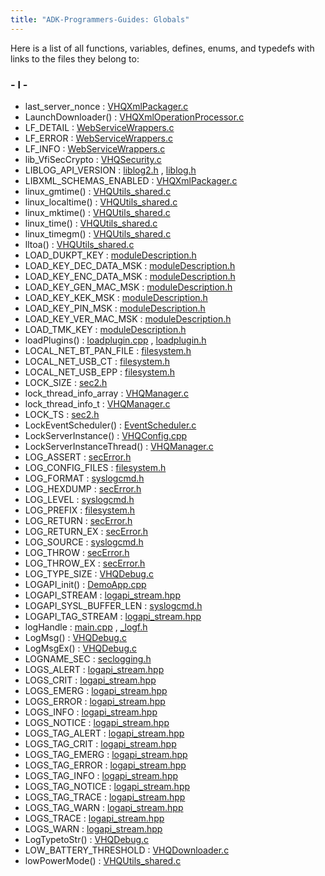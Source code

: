 ```yaml
---
title: "ADK-Programmers-Guides: Globals"
---
```


Here is a list of all functions, variables, defines, enums, and typedefs with links to the files they belong to:

### - l -

- last_server_nonce : <a href="_v_h_q_xml_packager_8c.md#a701e889745978a201b7d08144e781435">VHQXmlPackager.c</a>
- LaunchDownloader() : <a href="_v_h_q_xml_operation_processor_8c.md#a23e9bd8c2782536136188c1699a521f0">VHQXmlOperationProcessor.c</a>
- LF_DETAIL : <a href="_web_service_wrappers_8c.md#a2f8640511499099f8c1b105d3fb3587a">WebServiceWrappers.c</a>
- LF_ERROR : <a href="_web_service_wrappers_8c.md#a4433ee04f3fb4f8a246fee30fc8a4829">WebServiceWrappers.c</a>
- LF_INFO : <a href="_web_service_wrappers_8c.md#ae47d0ee7f867d23a564d391850602e70">WebServiceWrappers.c</a>
- lib_VfiSecCrypto : <a href="_v_h_q_security_8c.md#a97977865819e7ccdc8c66e3c361ca86b">VHQSecurity.c</a>
- LIBLOG_API_VERSION : <a href="liblog2_8h.md#ab95c10e43fb6b2a9666d4a5dbdfae905">liblog2.h</a> , <a href="liblog_8h.md#ab95c10e43fb6b2a9666d4a5dbdfae905">liblog.h</a>
- LIBXML_SCHEMAS_ENABLED : <a href="_v_h_q_xml_packager_8c.md#a7bb265f4313bb33594f4abba9feb2787">VHQXmlPackager.c</a>
- linux_gmtime() : <a href="_v_h_q_utils__shared_8c.md#a21489232e0b390e526a5b688ce5ee7e4">VHQUtils_shared.c</a>
- linux_localtime() : <a href="_v_h_q_utils__shared_8c.md#abbbb7ef51e5d4020e5c23e1d94959266">VHQUtils_shared.c</a>
- linux_mktime() : <a href="_v_h_q_utils__shared_8c.md#a63077d6a8d7ed67c12cf6a4eb57eb192">VHQUtils_shared.c</a>
- linux_time() : <a href="_v_h_q_utils__shared_8c.md#a16fef971ef213425f86e87c272f974b9">VHQUtils_shared.c</a>
- linux_timegm() : <a href="_v_h_q_utils__shared_8c.md#a60dfc7e583ac79bff938ff580bc45e3e">VHQUtils_shared.c</a>
- lltoa() : <a href="_v_h_q_utils__shared_8c.md#adf0b0fe7c8e4d141beda921a6f923de3">VHQUtils_shared.c</a>
- LOAD_DUKPT_KEY : <a href="group__vss.md#ga2f8314814320e4351da7667a05351b91">moduleDescription.h</a>
- LOAD_KEY_DEC_DATA_MSK : <a href="group__vss.md#gae278ff558bc8dff84e612dc0d3e1ae4f">moduleDescription.h</a>
- LOAD_KEY_ENC_DATA_MSK : <a href="group__vss.md#gac44d638245acd1064fa841bf75d68cfe">moduleDescription.h</a>
- LOAD_KEY_GEN_MAC_MSK : <a href="group__vss.md#gadbaeedb2248878267eef9b883e441514">moduleDescription.h</a>
- LOAD_KEY_KEK_MSK : <a href="group__vss.md#ga2abc8361ea15929c0ec2ff73e27bfb36">moduleDescription.h</a>
- LOAD_KEY_PIN_MSK : <a href="group__vss.md#ga9da65fd69ba099e1d6a5e9c63c0fd3fa">moduleDescription.h</a>
- LOAD_KEY_VER_MAC_MSK : <a href="group__vss.md#gaaf79eb5edf10c8202dcfe8876baedf26">moduleDescription.h</a>
- LOAD_TMK_KEY : <a href="group__vss.md#ga84c44483f34c0d84f9417f64565115ed">moduleDescription.h</a>
- loadPlugins() : <a href="loadplugin_8cpp.md#a6be6ae1436dfd4046cd1932d4ef660f4">loadplugin.cpp</a> , <a href="loadplugin_8h.md#a601aff18c62cdfb15e1a16f1c66dbbb8">loadplugin.h</a>
- LOCAL_NET_BT_PAN_FILE : <a href="filesystem_8h.md#ad9eb6e49bc1ba05814d88f436b8d61d1">filesystem.h</a>
- LOCAL_NET_USB_CT : <a href="filesystem_8h.md#a06023847d4a5e43b20f08b779d0c12d9">filesystem.h</a>
- LOCAL_NET_USB_EPP : <a href="filesystem_8h.md#a5575e24e8162c501436779f85fe75fd0">filesystem.h</a>
- LOCK_SIZE : <a href="sec2_8h.md#a7eb09ce13675c2d56f02dbfd6f551910">sec2.h</a>
- lock_thread_info_array : <a href="_v_h_q_manager_8c.md#a1175a93568ba9bf6a9e23071a63dd71e">VHQManager.c</a>
- lock_thread_info_t : <a href="_v_h_q_manager_8c.md#aa38b2343bb87652bbe69235608362ebc">VHQManager.c</a>
- LOCK_TS : <a href="sec2_8h.md#a6724506e8b89e4534b4b189b3421e7f6">sec2.h</a>
- LockEventScheduler() : <a href="_event_scheduler_8c.md#adfedf406d19d3898937515904e7d51b7">EventScheduler.c</a>
- LockServerInstance() : <a href="_v_h_q_config_8cpp.md#ad4238cc9d9a91158e1e6a91b58790445">VHQConfig.cpp</a>
- LockServerInstanceThread() : <a href="_v_h_q_manager_8c.md#aa7e67e6e76549f261c3bfe1da9dfd407">VHQManager.c</a>
- LOG_ASSERT : <a href="sec_error_8h.md#a18661c960dea09d1c6404d29442928f5">secError.h</a>
- LOG_CONFIG_FILES : <a href="filesystem_8h.md#a286447999b2f48757ec1eea2451fbfe6">filesystem.h</a>
- LOG_FORMAT : <a href="syslogcmd_8h.md#aa5ce2add12b42175db5dbab55d3c384ca14423b4eabe47dea2e98d5ebfdf10657">syslogcmd.h</a>
- LOG_HEXDUMP : <a href="sec_error_8h.md#af816e47c8d38fdb9e4d77f6e92ed4a66">secError.h</a>
- LOG_LEVEL : <a href="syslogcmd_8h.md#aa5ce2add12b42175db5dbab55d3c384ca6855ab498cdb7dc1c1c184eb6c8bb038">syslogcmd.h</a>
- LOG_PREFIX : <a href="filesystem_8h.md#aae1d11681b36518afb9413f4194b18a6">filesystem.h</a>
- LOG_RETURN : <a href="sec_error_8h.md#a915de5cdaaef50181b3dd0c52d6a3dcc">secError.h</a>
- LOG_RETURN_EX : <a href="sec_error_8h.md#aa15736acf4e569e18a7395154526fce7">secError.h</a>
- LOG_SOURCE : <a href="syslogcmd_8h.md#aa5ce2add12b42175db5dbab55d3c384cafbdb3be38e077abfa134caa588917869">syslogcmd.h</a>
- LOG_THROW : <a href="sec_error_8h.md#a2308ce16ed027a95f9e60457663dd0a8">secError.h</a>
- LOG_THROW_EX : <a href="sec_error_8h.md#a42b00844374090aaf4fa6705e38a8179">secError.h</a>
- LOG_TYPE_SIZE : <a href="_v_h_q_debug_8c.md#a0b3bd681c6e8fc179c6ec63715137327">VHQDebug.c</a>
- LOGAPI_init() : <a href="_demo_app_8cpp.md#aaa25cc39a228e8195593efd0372915b7">DemoApp.cpp</a>
- LOGAPI_STREAM : <a href="logapi__stream_8hpp.md#a48643a97c48a6bead9bf2cf02c393530">logapi_stream.hpp</a>
- LOGAPI_SYSL_BUFFER_LEN : <a href="syslogcmd_8h.md#a0411cd49bb5b71852cecd93bcbf0ca2daf49f701220e595ad6fd5f9ae64875362">syslogcmd.h</a>
- LOGAPI_TAG_STREAM : <a href="logapi__stream_8hpp.md#aeed1fd032949ceb28d668cd95835f911">logapi_stream.hpp</a>
- logHandle : <a href="main_8cpp.md#ab8518ee19337dc0debb1f831ada96dd6">main.cpp</a> , <a href="__logf_8h.md#ab8518ee19337dc0debb1f831ada96dd6">_logf.h</a>
- LogMsg() : <a href="_v_h_q_debug_8c.md#a7c07b5aab40fa1935e6f5923c8e2094c">VHQDebug.c</a>
- LogMsgEx() : <a href="_v_h_q_debug_8c.md#ad9e7ead2fe6a6f0006634059149e28ea">VHQDebug.c</a>
- LOGNAME_SEC : <a href="seclogging_8h.md#a81050f161d9227cbf0d4c3f46c03426d">seclogging.h</a>
- LOGS_ALERT : <a href="logapi__stream_8hpp.md#ad625540628827f254ce708f03efb8112">logapi_stream.hpp</a>
- LOGS_CRIT : <a href="logapi__stream_8hpp.md#a2168d5f568e2b72bf3ab39fe671e6784">logapi_stream.hpp</a>
- LOGS_EMERG : <a href="logapi__stream_8hpp.md#abda8bcbfa0c8c100503471cedaafa188">logapi_stream.hpp</a>
- LOGS_ERROR : <a href="logapi__stream_8hpp.md#a91ff70135ddea598400e175019dd77fa">logapi_stream.hpp</a>
- LOGS_INFO : <a href="logapi__stream_8hpp.md#a8482e7e99d0481a641467baf56b63f8a">logapi_stream.hpp</a>
- LOGS_NOTICE : <a href="logapi__stream_8hpp.md#a258fcffee1d17fd479e6a7dc6add8a7a">logapi_stream.hpp</a>
- LOGS_TAG_ALERT : <a href="logapi__stream_8hpp.md#ac5eb54358f431c30ba0b0fe74186cefa">logapi_stream.hpp</a>
- LOGS_TAG_CRIT : <a href="logapi__stream_8hpp.md#a644a64fdf77a374ceea09d5ba05e34b4">logapi_stream.hpp</a>
- LOGS_TAG_EMERG : <a href="logapi__stream_8hpp.md#a086ce21eecd3b61c697e2dd4d311e19e">logapi_stream.hpp</a>
- LOGS_TAG_ERROR : <a href="logapi__stream_8hpp.md#ac81370114eb05310cda6283306802e94">logapi_stream.hpp</a>
- LOGS_TAG_INFO : <a href="logapi__stream_8hpp.md#a1bcf9312f34f36092fc40342e6183e41">logapi_stream.hpp</a>
- LOGS_TAG_NOTICE : <a href="logapi__stream_8hpp.md#affa1ddb863c7548a88dad94c3f086843">logapi_stream.hpp</a>
- LOGS_TAG_TRACE : <a href="logapi__stream_8hpp.md#a9e58c8bc76c65dbc0f533100c5efc4ba">logapi_stream.hpp</a>
- LOGS_TAG_WARN : <a href="logapi__stream_8hpp.md#a2c51dea420382459b25467cf3f1251d3">logapi_stream.hpp</a>
- LOGS_TRACE : <a href="logapi__stream_8hpp.md#ad5c15850a5a551ca78ab8b53f1d2f705">logapi_stream.hpp</a>
- LOGS_WARN : <a href="logapi__stream_8hpp.md#af99803e5f757ea1b5d9c77b140d019e1">logapi_stream.hpp</a>
- LogTypetoStr() : <a href="_v_h_q_debug_8c.md#ae01d6472eba9485c77da72f62974b3c1">VHQDebug.c</a>
- LOW_BATTERY_THRESHOLD : <a href="_v_h_q_downloader_8c.md#ae261f8baf39c426b98928d7db1de966e">VHQDownloader.c</a>
- lowPowerMode() : <a href="_v_h_q_utils__shared_8c.md#a9fbf2968a895235ac2f51e4a0f04e0b6">VHQUtils_shared.c</a>
